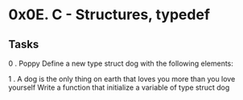# 0x0E. C - Structures, typedef

## Tasks

0 . Poppy
Define a new type struct dog with the following elements:

1 . A dog is the only thing on earth that loves you more than you love yourself
Write a function that initialize a variable of type struct dog
